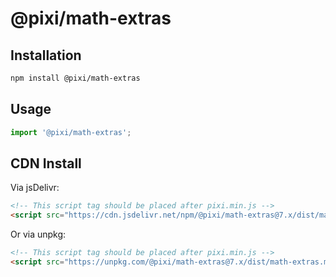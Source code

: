 # @pixi/math-extras

## Installation

```bash
npm install @pixi/math-extras
```

## Usage

```js
import '@pixi/math-extras';
```

## CDN Install

Via jsDelivr:

```html
<!-- This script tag should be placed after pixi.min.js -->
<script src="https://cdn.jsdelivr.net/npm/@pixi/math-extras@7.x/dist/math-extras.min.js"></script>
```

Or via unpkg:

```html
<!-- This script tag should be placed after pixi.min.js -->
<script src="https://unpkg.com/@pixi/math-extras@7.x/dist/math-extras.min.js"></script>
```
